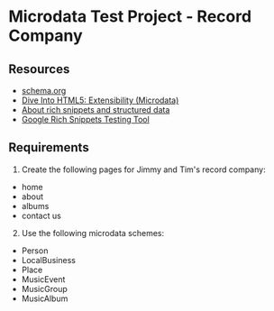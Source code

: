 Microdata Test Project - Record Company
=======================================

Resources
----------
* [schema.org](http://schema.org/)
* [Dive Into HTML5: Extensibility (Microdata)](http://diveintohtml5.info/extensibility.html)
* [About rich snippets and structured data](https://support.google.com/webmasters/answer/99170?hl=en)
* [Google Rich Snippets Testing Tool](http://www.google.com/webmasters/tools/richsnippets)


Requirements
-------------
1. Create the following pages for Jimmy and Tim's record company:
  * home
  * about
  * albums
  * contact us
2. Use the following microdata schemes:
  * Person
  * LocalBusiness
  * Place
  * MusicEvent
  * MusicGroup
  * MusicAlbum
